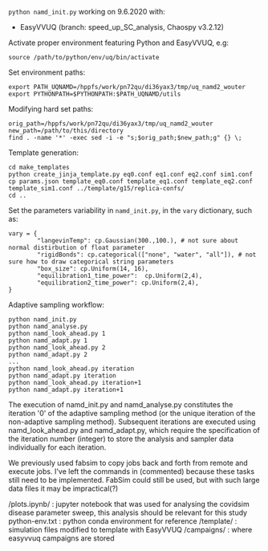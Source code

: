 `python namd_init.py` working on 9.6.2020 with:
- EasyVVUQ (branch: speed_up_SC_analysis, Chaospy v3.2.12)

Activate proper environment featuring Python and EasyVVUQ, e.g:
```
source /path/to/python/env/uq/bin/activate
```

Set environment paths:
```
export PATH_UQNAMD=/hppfs/work/pn72qu/di36yax3/tmp/uq_namd2_wouter
export PYTHONPATH=$PYTHONPATH:$PATH_UQNAMD/utils
```

Modifying hard set paths:
```
orig_path=/hppfs/work/pn72qu/di36yax3/tmp/uq_namd2_wouter
new_path=/path/to/this/directory
find . -name '*' -exec sed -i -e "s;$orig_path;$new_path;g" {} \;
```

Template generation:
```
cd make_templates
python create_jinja_template.py eq0.conf eq1.conf eq2.conf sim1.conf
cp params.json template_eq0.conf template_eq1.conf template_eq2.conf template_sim1.conf ../template/g15/replica-confs/
cd ..
```

Set the parameters variability in `namd_init.py`, in the `vary` dictionary, such as:
```
vary = {
        "langevinTemp": cp.Gaussian(300.,100.), # not sure about normal distirbution of float parameter
        "rigidBonds": cp.categorical(["none", "water", "all"]), # not sure how to draw categorical string parameters
        "box_size": cp.Uniform(14, 16),
        "equilibration1_time_power":  cp.Uniform(2,4),
        "equilibration2_time_power": cp.Uniform(2,4),
}
```

Adaptive sampling workflow:
```
python namd_init.py
python namd_analyse.py
python namd_look_ahead.py 1
python namd_adapt.py 1
python namd_look_ahead.py 2
python namd_adapt.py 2
...
python namd_look_ahead.py iteration
python namd_adapt.py iteration
python namd_look_ahead.py iteration+1
python namd_adapt.py iteration+1
```
The execution of namd_init.py and namd_analyse.py constitutes the iteration '0' of the adaptive sampling method (or the unique iteration of the non-adaptive sampling method). Subsequent iterations are executed using namd_look_ahead.py and namd_adapt.py, which require the specification of the iteration number (integer) to store the analysis and sampler data individually for each iteration.


We previously used fabsim to copy jobs back and forth from remote and execute jobs.
I've left the commands in (commented) because these tasks still need to be implemented.
FabSim could still be used, but with such large data files it may be impractical(?)

/plots.ipynb/ : jupyter notebook that was used for analysing the covidsim disease parameter sweep, this analysis should be relevant for this study
python-env.txt : python conda environment for reference
/template/ : simulation files modified to template with EasyVVUQ
/campaigns/ : where easyvvuq campaigns are stored


